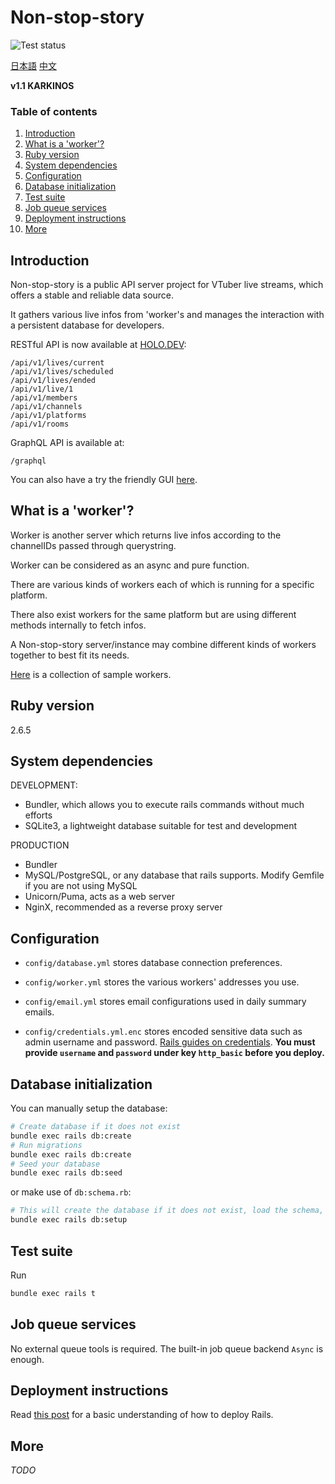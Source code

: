 # Non-stop-story

![Test status](https://github.com/YunzheZJU/non-stop-story/workflows/Test/badge.svg)

[日本語](docs/README.ja.md) [中文](docs/README.zh_CN.md)

**v1.1 KARKINOS**

### Table of contents

1. [Introduction](#introduction)
1. [What is a 'worker'?](#what-is-a-worker)
1. [Ruby version](#ruby-version)
1. [System dependencies](#system-dependencies)
1. [Configuration](#configuration)
1. [Database initialization](#database-initialization)
1. [Test suite](#test-suite)
1. [Job queue services](#job-queue-services)
1. [Deployment instructions](#deployment-instructions)
1. [More](#more)

## <a id="introduction"></a>Introduction

Non-stop-story is a public API server project for VTuber live streams, which offers a stable and reliable data source. 

It gathers various live infos from 'worker's and manages the interaction with a persistent database for developers.

RESTful API is now available at [HOLO.DEV](https://holo.dev/):
```
/api/v1/lives/current
/api/v1/lives/scheduled
/api/v1/lives/ended
/api/v1/live/1
/api/v1/members
/api/v1/channels
/api/v1/platforms
/api/v1/rooms
```

GraphQL API is available at:
```
/graphql
```

You can also have a try the friendly GUI [here](https://holo.dev/graphql).

## What is a 'worker'?

Worker is another server which returns live infos according to the channelIDs passed through querystring.

Worker can be considered as an async and pure function.

There are various kinds of workers each of which is running for a specific platform.

There also exist workers for the same platform but are using different methods internally to fetch infos.

A Non-stop-story server/instance may combine different kinds of workers together to best fit its needs.

[Here](https://github.com/YunzheZJU/holo-schedule-workers) is a collection of sample workers.

## Ruby version

2.6.5

## System dependencies

DEVELOPMENT:
* Bundler, which allows you to execute rails commands without much efforts
* SQLite3, a lightweight database suitable for test and development

PRODUCTION
* Bundler
* MySQL/PostgreSQL, or any database that rails supports. Modify Gemfile if you are not using MySQL
* Unicorn/Puma, acts as a web server
* NginX, recommended as a reverse proxy server

## Configuration

* `config/database.yml` stores database connection preferences.

* `config/worker.yml` stores the various workers' addresses you use.

* `config/email.yml` stores email configurations used in daily summary emails.

* `config/credentials.yml.enc` stores encoded sensitive data such as admin username and password.
[Rails guides on credentials](https://guides.rubyonrails.org/security.html#custom-credentials).
**You must provide `username` and `password` under key `http_basic` before you deploy.**

## Database initialization

You can manually setup the database:

```bash
# Create database if it does not exist
bundle exec rails db:create
# Run migrations
bundle exec rails db:create
# Seed your database
bundle exec rails db:seed
```

or make use of `db:schema.rb`:

```bash
# This will create the database if it does not exist, load the schema, then seed it
bundle exec rails db:setup
```

## Test suite

Run 
```bash
bundle exec rails t
```

## Job queue services

No external queue tools is required.
The built-in job queue backend `Async` is enough.

## Deployment instructions

Read [this post](https://www.ralfebert.de/tutorials/rails-deployment/) for a basic understanding of how to deploy Rails.

## More

*TODO*
